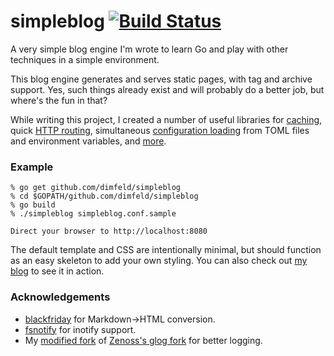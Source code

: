 simpleblog [![Build Status](https://travis-ci.org/dimfeld/simpleblog.png?branch=master)](https://travis-ci.org/dimfeld/simpleblog)
===========

A very simple blog engine I'm wrote to learn Go and play with other techniques in a simple environment.

This blog engine generates and serves static pages, with tag and archive support. Yes, such things already exist and will probably do a better job, but where's the fun in that?

While writing this project, I created a number of useful libraries for [caching](https://github.com/dimfeld/gocache), quick [HTTP routing](https://github.com/dimfeld/httptreemux), simultaneous [configuration loading](https://github.com/dimfeld/goconfig) from TOML files and environment variables, and [more](https://github.com/dimfeld).

### Example

```
% go get github.com/dimfeld/simpleblog
% cd $GOPATH/github.com/dimfeld/simpleblog
% go build
% ./simpleblog simpleblog.conf.sample

Direct your browser to http://localhost:8080
```

The default template and CSS are intentionally minimal, but should function as an easy skeleton to add your own styling. You can also check out [my blog](http://www.danielimfeld.com) to see it in action.

### Acknowledgements

* [blackfriday](https://github.com/russross/blackfriday) for Markdown->HTML conversion.
* [fsnotify](https://github.com/howeyc/fsnotify) for inotify support.
* My [modified fork](https://github.com/dimfeld/glog) of [Zenoss's glog fork](https://github.com/zenoss/glog) for better logging.
